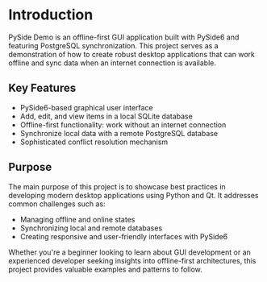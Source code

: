 # Introduction

PySide Demo is an offline-first GUI application built with PySide6 and featuring PostgreSQL synchronization. This project serves as a demonstration of how to create robust desktop applications that can work offline and sync data when an internet connection is available.

## Key Features

* PySide6-based graphical user interface
* Add, edit, and view items in a local SQLite database
* Offline-first functionality: work without an internet connection
* Synchronize local data with a remote PostgreSQL database
* Sophisticated conflict resolution mechanism

## Purpose

The main purpose of this project is to showcase best practices in developing modern desktop applications using Python and Qt. It addresses common challenges such as:

* Managing offline and online states
* Synchronizing local and remote databases
* Creating responsive and user-friendly interfaces with PySide6

Whether you're a beginner looking to learn about GUI development or an experienced developer seeking insights into offline-first architectures, this project provides valuable examples and patterns to follow.
